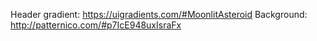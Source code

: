 Header gradient: https://uigradients.com/#MoonlitAsteroid
Background: http://patternico.com/#p7IcE948uxIsraFx